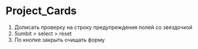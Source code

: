 # Project_Cards

1. Дописать проверку на строку предупреждения полей со звездочкой
2. Sumbit > select > reset
3. По кнопке закрыть очищать форму
